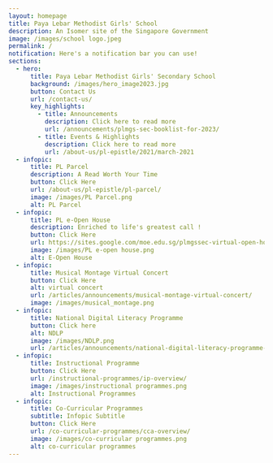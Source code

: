 ```yaml
---
layout: homepage
title: Paya Lebar Methodist Girls' School
description: An Isomer site of the Singapore Government
image: /images/school logo.jpeg
permalink: /
notification: Here's a notification bar you can use!
sections:
  - hero:
      title: Paya Lebar Methodist Girls' Secondary School
      background: /images/hero_image2023.jpg
      button: Contact Us
      url: /contact-us/
      key_highlights:
        - title: Announcements
          description: Click here to read more
          url: /announcements/plmgs-sec-booklist-for-2023/
        - title: Events & Highlights
          description: Click here to read more
          url: /about-us/pl-epistle/2021/march-2021
  - infopic:
      title: PL Parcel
      description: A Read Worth Your Time
      button: Click Here
      url: /about-us/pl-epistle/pl-parcel/
      image: /images/PL Parcel.png
      alt: PL Parcel
  - infopic:
      title: PL e-Open House
      description: Enriched to life's greatest call !
      button: Click Here
      url: https://sites.google.com/moe.edu.sg/plmgssec-virtual-open-house/welcome
      image: /images/PL e-open house.png
      alt: E-Open House
  - infopic:
      title: Musical Montage Virtual Concert
      button: Click Here
      alt: virtual concert
      url: /articles/announcements/musical-montage-virtual-concert/
      image: /images/musical_montage.png
  - infopic:
      title: National Digital Literacy Programme
      button: Click here
      alt: NDLP
      image: /images/NDLP.png
      url: /articles/announcements/national-digital-literacy-programme-ndlp/
  - infopic:
      title: Instructional Programme
      button: Click Here
      url: /instructional-programmes/ip-overview/
      image: /images/instructional programmes.png
      alt: Instructional Programmes
  - infopic:
      title: Co-Curricular Programmes
      subtitle: Infopic Subtitle
      button: Click Here
      url: /co-curricular-programmes/cca-overview/
      image: /images/co-curricular programmes.png
      alt: co-curricular programmes
---
```

